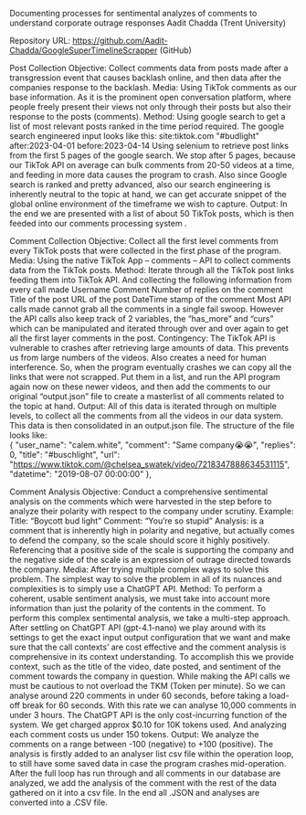 Documenting processes for sentimental analyzes of comments to understand corporate outrage responses
Aadit Chadda (Trent University)

Repository URL: https://github.com/Aadit-Chadda/GoogleSuperTimelineScrapper (GitHub)

Post Collection
Objective: Collect comments data from posts made after a transgression event that causes backlash online, and then data after the companies response to the backlash. 
Media: Using TikTok comments as our base information. As it is the prominent open conversation platform, where people freely present their views not only through their posts but also their response to the posts (comments).
Method: Using google search to get a list of most relevant posts ranked in the time period required. The google search engineered input looks like this:
site:tiktok.com "#budlight" after:2023-04-01 before:2023-04-14
Using selenium to retrieve post links from the first 5 pages of the google search. We stop after 5 pages, because our TikTok API on average can bulk comments from 20-50 videos at a time, and feeding in more data causes the program to crash. Also since Google search is ranked and pretty advanced, also our search engineering is inherently neutral to the topic at hand, we can get accurate snippet of the global online environment of the timeframe we wish to capture. 
Output: In the end we are presented with a list of about 50 TikTok posts, which is then feeded into our comments processing system . 


Comment Collection
Objective: Collect all the first level comments from every TikTok posts that were collected in the first phase of the program. 
Media: Using the native TikTok App – comments – API to collect comments data from the TikTok posts. 
Method: Iterate through all the TikTok post links feeding them into TikTok API. And collecting the following information from every call made
Username
Comment
Number of replies on the comment
Title of the post
URL of the post
DateTime stamp of the comment
Most API calls made cannot grab all the comments in a single fail swoop. However the API calls also keep track of 2 variables, the “has_more” and “curs” which can be manipulated and iterated through over and over again to get all the first layer comments in the post. 
Contingency: The TikTok API is vulnerable to crashes after retrieving large amounts of data. This prevents us from large numbers of the videos. Also creates a need for human interference. So, when the program eventually crashes we can copy all the links that were not scrapped. Put them in a list, and run the API program again now on these newer videos, and then add the comments to our original “output.json” file to create a masterlist of all comments related to the topic at hand. 
Output: All of this data is iterated through on multiple levels, to collect all the comments from all the videos in our data system. This data is then consolidated in an output.json file. 
The structure of the file looks like:  
{
        "user_name": "calem.white",
        "comment": "Same company😭😭",
        "replies": 0,
        "title": "#buschlight",
        "url": "https://www.tiktok.com/@chelsea_swatek/video/7218347888634531115",
        "datetime": "2019-08-07 00:00:00" 
    },

Comment Analysis
Objective: Conduct a comprehensive sentimental analysis on the comments which were harvested in the step before to analyze their polarity with respect to the company under scrutiny. 
Example:
Title: “Boycott bud light”
Comment: “You’re so stupid”
Analysis: is a comment that is inherently high in polarity and negative, but actually comes to defend the company, so the scale should score it highly positively. Referencing that a positive side of the scale is supporting the company and the negative side of the scale is an expression of outrage directed towards the company. 
Media: After trying multiple complex ways to solve this problem. The simplest way to solve the problem in all of its nuances and complexities is to simply use a ChatGPT API.
Method: To perform a coherent, usable sentiment analysis, we must take into account more information than just the polarity of the contents in the comment. To perform this complex sentimental analysis, we take a multi-step approach. 
After settling on ChatGPT API (gpt-4.1-nano) we play around with its settings to get the exact input output configuration that we want and make sure that the call contexts’ are cost effective and the comment analysis is comprehensive in its context understanding. To accomplish this we provide context, such as the title of the video, date posted, and sentiment of the comment towards the company in question. 
While making the API calls we must be cautious to not overload the TKM (Token per minute). So we can analyse around 220 comments in under 60 seconds, before taking a load-off break for 60 seconds. With this rate we can analyse 10,000 comments in under 3 hours. 
The ChatGPT API is the only cost-incurring function of the system. We get charged approx $0.10 for 10K tokens used. And analyzing each comment costs us under 150 tokens. 
Output: We analyze the comments on a range between -100 (negative) to +100 (positive). The analysis is firstly added to an analyser list csv file within the operation loop, to still have some saved data in case the program crashes mid-operation. After the full loop has run through and all comments in our database are analyzed, we add the analysis of the comment with the rest of the data gathered on it into a csv file. In the end all .JSON and analyses are converted into a .CSV file. 


